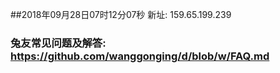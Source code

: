 ##2018年09月28日07时12分07秒 新址: 159.65.199.239
### 兔友常见问题及解答: https://github.com/wanggonging/d/blob/w/FAQ.md
